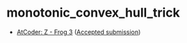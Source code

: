 # monotonic_convex_hull_trick

-   [AtCoder: Z - Frog 3](https://atcoder.jp/contests/dp/tasks/dp_z)
    ([Accepted
    submission](https://atcoder.jp/contests/dp/submissions/27756859))
